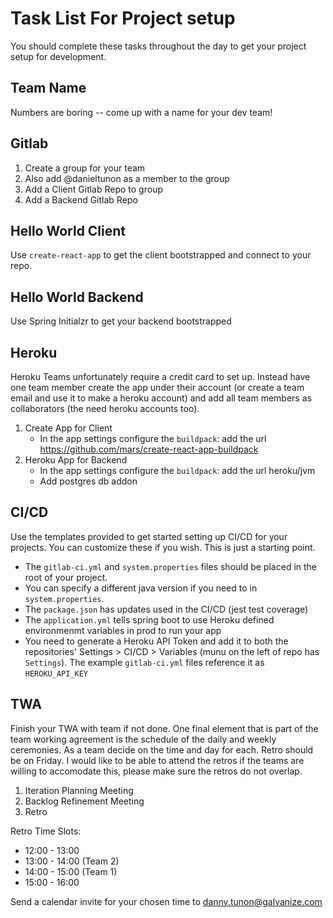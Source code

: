 # Task List For Project setup

You should complete these tasks throughout the day to get your project setup for development.

## Team Name
Numbers are boring -- come up with a name for your dev team!

## Gitlab
1. Create a group for your team
1. Also add @danieltunon as a member to the group
1. Add a Client Gitlab Repo to group
1. Add a Backend Gitlab Repo

## Hello World Client
Use `create-react-app` to get the client bootstrapped and connect to your repo.

## Hello World Backend
Use Spring Initialzr to get your backend bootstrapped


## Heroku
Heroku Teams unfortunately require a credit card to set up. Instead have one team member create the app under their account (or create a team email and use it to make a heroku account) and add all team members as collaborators (the need heroku accounts too).
1. Create App for Client
    * In the app settings configure the `buildpack`: add the url  https://github.com/mars/create-react-app-buildpack
1. Heroku App for Backend
    * In the app settings configure the `buildpack`: add the url heroku/jvm
    * Add postgres db addon

## CI/CD
Use the templates provided to get started setting up CI/CD for your projects. You can customize these if you wish. This is just a starting point. 
* The `gitlab-ci.yml` and `system.properties` files should be placed in the root of your project. 
* You can specify a different java version if you need to in `system.properties`.
* The `package.json` has updates used in the CI/CD (jest test coverage)
* The `application.yml` tells spring boot to use Heroku defined environmenmt variables in prod to run your app
* You need to generate a Heroku API Token and add it to both the repositories' Settings > CI/CD > Variables (munu on the left of repo has `Settings`). The example `gitlab-ci.yml` files reference it as `HEROKU_API_KEY`

## TWA
Finish your TWA with team if not done. One final element that is part of the team working agreement is the schedule of the daily and weekly ceremonies. As a team decide on the time and day for each. Retro should be on Friday. I would like to be able to attend the retros if the teams are willing to accomodate this, please make sure the retros do not overlap.
1. Iteration Planning Meeting
1. Backlog Refinement Meeting
1. Retro

Retro Time Slots:

 - 12:00 - 13:00
 - 13:00 - 14:00 (Team 2)
 - 14:00 - 15:00 (Team 1)
 - 15:00 - 16:00


Send a calendar invite for your chosen time to danny.tunon@galvanize.com
